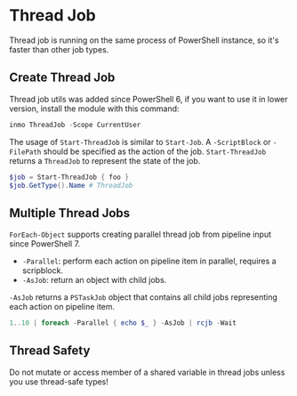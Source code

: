 # Thread Job

Thread job is running on the same process of PowerShell instance, so it's faster than other job types.

## Create Thread Job <Badge type="info" text="PowerShell 6+" />

Thread job utils was added since PowerShell 6, if you want to use it in lower version, install the module with this command:

```ps1
inmo ThreadJob -Scope CurrentUser
```

The usage of `Start-ThreadJob` is similar to `Start-Job`. A `-ScriptBlock` or `-FilePath` should be specified as the action of the job.
`Start-ThreadJob` returns a `ThreadJob` to represent the state of the job.

```ps1
$job = Start-ThreadJob { foo }
$job.GetType().Name # ThreadJob
```

## Multiple Thread Jobs <Badge type="info" text="PowerShell 7+" />

`ForEach-Object` supports creating parallel thread job from pipeline input since PowerShell 7.

- `-Parallel`: perform each action on pipeline item in parallel, requires a scripblock.
- `-AsJob`: return an object with child jobs.

`-AsJob` returns a `PSTaskJob` object that contains all child jobs representing each action on pipeline item.

```ps1
1..10 | foreach -Parallel { echo $_ } -AsJob | rcjb -Wait
```

## Thread Safety

Do not mutate or access member of a shared variable in thread jobs unless you use thread-safe types!

